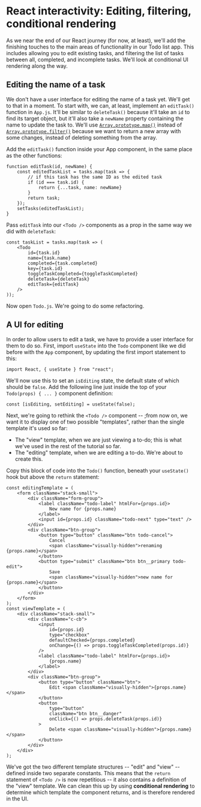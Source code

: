 # React interactivity: Editing, filtering, conditional rendering

As we near the end of our React journey (for now, at least), we'll add the finishing touches to the main areas of functionality in our Todo list app. This includes allowing you to edit existing tasks, and filtering the list of tasks between all, completed, and incomplete tasks. We'll look at conditional UI rendering along the way.

## Editing the name of a task

We don't have a user interface for editing the name of a task yet. We'll get to that in a moment. To start with, we can, at least, implement an `editTask()` function in `App.js`. It'll be similar to `deleteTask()` because it'll take an `id` to find its target object, but it'll also take a `newName` property containing the name to update the task to. We'll use [`Array.prototype.map()`]() instead of [`Array.prototype.filter()`]() because we want to return a new array with some changes, instead of deleting something from the array.

Add the `editTask()` function inside your App component, in the same place as the other functions:
```
function editTask(id, newName) {
    const editedTaskList = tasks.map(task => {
        // if this task has the same ID as the edited task
        if (id === task.id) {
            return {...task, name: newName}
        }
        return task;
    });
    setTasks(editedTaskList);
}
```
Pass `editTask` into our `<Todo />` components as a prop in the same way we did with `deleteTask`:
```
const taskList = tasks.map(task => (
    <Todo
        id={task.id}
        name={task.name}
        completed={task.completed}
        key={task.id}
        toggleTaskCompleted={toggleTaskCompleted}
        deleteTask={deleteTask}
        editTask={editTask}
    />
));
```
Now open `Todo.js`. We're going to do some refactoring.

## A UI for editing

In order to allow users to edit a task, we have to provide a user interface for them to do so. First, import `useState` into the `Todo` component like we did before with the `App` component, by updating the first import statement to this:
```
import React, { useState } from "react";
```
We'll now use this to set an `isEditing` state, the default state of which should be `false`. Add the following line just inside the top of your `Todo(props) { ... }` component definition:
```
const [isEditing, setEditing] = useState(false);
```
Next, we're going to rethink the `<Todo />` component -- ;from now on, we want it to display one of two possible "templates", rather than the single template it's used so far:

* The "view" template, when we are just viewing a to-do; this is what we've used in the rest of the tutorial so far.
* The "editing" template, when we are editing a to-do. We're about to create this.

Copy this block of code into the `Todo()` function, beneath your `useState()` hook but above the `return` statement:
```
const editingTemplate = (
    <form className="stack-small">
        <div className="form-group">
            <label className="todo-label" htmlFor={props.id}>
                New name for {props.name}
            </label>
            <input id={props.id} className="todo-next" type="text" />
        </div>
        <div className="btn-group">
            <button type="button" className="btn todo-cancel">
                Cancel
                <span className="visually-hidden">renaming {props.name}</span>
            </button>
            <button type="submit" className="btn btn__primary todo-edit">
                Save
                <span className="visually-hidden">new name for {props.name}</span>
            </button>
        </div>
    </form>
);
const viewTemplate = (
    <div className="stack-small">
        <div className="c-cb">
            <input
                id={props.id}
                type="checkbox"
                defaultChecked={props.completed}
                onChange={() => props.toggleTaskCompleted(props.id)}
            />
            <label className="todo-label" htmlFor={props.id}>
                {props.name}
            </label>
        </div>
        <div className="btn-group">
            <button type="button" className="btn">
                Edit <span className="visually-hidden">{props.name}</span>
            </button>
            <button
                type="button"
                className="btn btn__danger"
                onClick={() => props.deleteTask(props.id)}
            >
                Delete <span className="visually-hidden">{props.name}</span>
            </button>
        </div>
    </div>
);
```
We've got the two different template structures -- "edit" and "view" -- defined inside two separate constants. This means that the `return` statement of `<Todo />` is now repetitious -- it also contains a definition of the "view" template. We can clean this up by using **conditional rendering** to determine which template the component returns, and is therefore rendered in the UI.